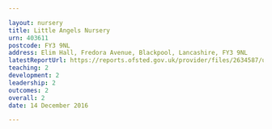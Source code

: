 ```yaml
---

layout: nursery
title: Little Angels Nursery
urn: 403611
postcode: FY3 9NL
address: Elim Hall, Fredora Avenue, Blackpool, Lancashire, FY3 9NL
latestReportUrl: https://reports.ofsted.gov.uk/provider/files/2634587/urn/403611.pdf
teaching: 2
development: 2
leadership: 2
outcomes: 2
overall: 2
date: 14 December 2016

---
```

